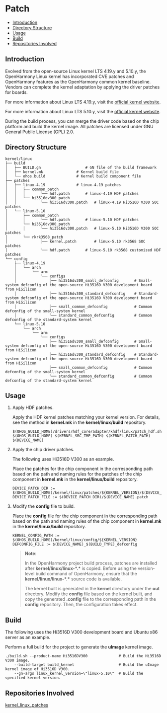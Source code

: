 # Patch<a name="EN-US_TOPIC_0000001078264110"></a>

-   [Introduction](#section11660541593)
-   [Directory Structure](#section21571344112)
-   [Usage](#section1393789267)
-   [Build](#section19369206113115)
-   [Repositories Involved](#section27639463106)

## Introduction<a name="section11660541593"></a>

Evolved from the open-source Linux kernel LTS 4.19.y and 5.10.y, the OpenHarmony Linux kernel has incorporated CVE patches and OpenHarmony features as the OpenHarmony common kernel baseline. Vendors can complete the kernel adaptation by applying the driver patches for boards.

For more information about Linux LTS 4.19.y, visit the [official kernel website](https://git.kernel.org/pub/scm/linux/kernel/git/stable/linux.git/log/?h=linux-4.19.y).

For more information about Linux LTS 5.10.y, visit the [official kernel website](https://git.kernel.org/pub/scm/linux/kernel/git/stable/linux.git/log/?h=linux-5.10.y).

During the build process, you can merge the driver code based on the chip platform and build the kernel image. All patches are licensed under GNU General Public License (GPL) 2.0.

## Directory Structure<a name="section21571344112"></a>

```
kernel/linux
├── build
│	├── BUILD.gn					# GN file of the build framework
│	├── kernel.mk				# Kernel build file
│	└── ohos.build				# Kernel build component file
├── patches
│	├── linux-4.19				# linux-4.19 patches
│	│   ├── common_patch
│	│   │		└── hdf.patch		# linux-4.19 HDF patches
│	│   └── hi3516dv300_patch
│	│   		└── hi3516dv300.patch	# linux-4.19 Hi3516D V300 SOC patches
│	└── linux-5.10
│	    ├── common_patch
│	    │		└── hdf.patch		# linux-5.10 HDF patches
│	    └── hi3516dv300_patch
│	    │		└── hi3516dv300.patch	# linux-5.10 Hi3516D V300 SOC patches
│	    └── rkrk3568_patch
│	    		├── kernel.patch		# linux-5.10 rk3568 SOC patches
│	    		└── hdf.patch		# linux-5.10 rk3568 customized HDF patches
└── config
	├── linux-4.19
	│   └── arch
	│       └── arm
	│           └── configs
	│               ├── hi3516dv300_small_defconfig       # Small-system defconfig of the open-source Hi3516D V300 development board from HiSilicon
	│               ├── hi3516dv300_standard_defconfig    # Standard-system defconfig of the open-source Hi3516D V300 development board from HiSilicon
	│               ├── small_common_defconfig            # Common defconfig of the small-system kernel
	│               └── standard_common_defconfig         # Common defconfig of the standard-system kernel
	└── linux-5.10
	    └── arch
	        └── arm
	            └── configs
	                ├── hi3516dv300_small_defconfig       # Small-system defconfig of the open-source Hi3516D V300 development board from HiSilicon
	                ├── hi3516dv300_standard_defconfig    # Standard-system defconfig of the open-source Hi3516D V300 development board from HiSilicon
	                ├── small_common_defconfig            # Common defconfig of the small-system kernel
	                └── standard_common_defconfig         # Common defconfig of the standard-system kernel
```

## Usage<a name="section1393789267"></a>

1. Apply HDF patches.

	Apply the HDF kernel patches matching your kernel version. For details, see the method in **kernel.mk** in the **kernel/linux/build** repository.
	
	```
	$(OHOS_BUILD_HOME)/drivers/hdf_core/adapter/khdf/linux/patch_hdf.sh $(OHOS_BUILD_HOME) $(KERNEL_SRC_TMP_PATH) $(KERNEL_PATCH_PATH) $(DEVICE_NAME)
	```

2. Apply the chip driver patches.

	The following uses Hi3516D V300 as an example.
	
	Place the patches for the chip component in the corresponding path based on the path and naming rules for the patches of the chip component in **kernel.mk** in the **kernel/linux/build** repository.
	
	```
	DEVICE_PATCH_DIR := $(OHOS_BUILD_HOME)/kernel/linux/patches/${KERNEL_VERSION}/$(DEVICE_NAME)_patch
	DEVICE_PATCH_FILE := $(DEVICE_PATCH_DIR)/$(DEVICE_NAME).patch
	```

3. Modify the **config** file to build.

	Place the **config** file for the chip component in the corresponding path based on the path and naming rules of the chip component in **kernel.mk** in the **kernel/linux/build** repository.
	
	```
	KERNEL_CONFIG_PATH := $(OHOS_BUILD_HOME)/kernel/linux/config/${KERNEL_VERSION}
	DEFCONFIG_FILE := $(DEVICE_NAME)_$(BUILD_TYPE)_defconfig
	```
	
	> **Note**:
	>
	>In the OpenHarmony project build process, patches are installed after **kernel/linux/linux-\*\.\*** is copied. Before using the version-level build command of OpenHarmony, ensure that the **kernel/linux/linux-\*\.\*** source code is available.
	>
	>The kernel built is generated in the **kernel** directory under the **out** directory. Modify the **config** file based on the kernel built, and copy the generated **.config** file to the corresponding path in the **config** repository. Then, the configuration takes effect.


## Build<a name="section19369206113115"></a>

The following uses the Hi3516D V300 development board and Ubuntu x86 server as an example.

Perform a full build for the project to generate the **uImage** kernel image.

```
./build.sh --product-name Hi3516DV300              # Build the Hi3516D V300 image.
    --build-target build_kernel                    # Build the uImage kernel image of Hi3516D V300.
    --gn-args linux_kernel_version=\"linux-5.10\"  # Build the specified kernel version.
```

## Repositories Involved<a name="section27639463106"></a>

<u>kernel\_linux\_patches</u>
